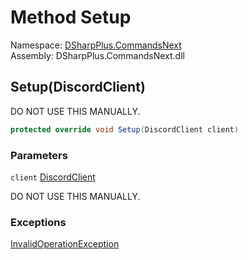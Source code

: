 # Method Setup

Namespace: [DSharpPlus.CommandsNext](DSharpPlus.CommandsNext.md)  
Assembly: DSharpPlus.CommandsNext.dll

## <a id="DSharpPlus_CommandsNext_CommandsNextExtension_Setup_DSharpPlus_DiscordClient_"></a>Setup\(DiscordClient\)

DO NOT USE THIS MANUALLY.

```csharp
protected override void Setup(DiscordClient client)
```

### Parameters

`client` [DiscordClient](DSharpPlus.DiscordClient.md)

DO NOT USE THIS MANUALLY.

### Exceptions

[InvalidOperationException](https://learn.microsoft.com/dotnet/api/system.invalidoperationexception)

